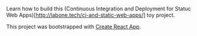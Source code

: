 Learn how to build this (Continuous Integration and Deployment for Statuc Web Apps)[http://labone.tech/ci-and-static-web-apps/] toy project.

This project was bootstrapped with [Create React App](https://github.com/facebookincubator/create-react-app).
